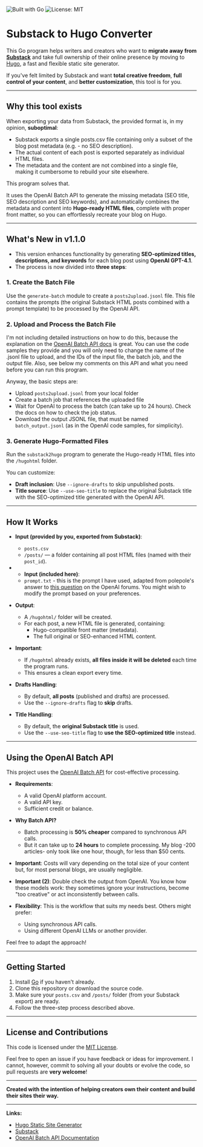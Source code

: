 ![Built with Go](https://img.shields.io/badge/Built%20with-Go-00ADD8?logo=go&logoColor=white)
![License: MIT](https://img.shields.io/badge/License-MIT-yellow.svg)

# Substack to Hugo Converter

This Go program helps writers and creators who want to **migrate away from [Substack](https://substack.com)** and take full ownership of their online presence by moving to [Hugo](https://gohugo.io), a fast and flexible static site generator.

If you've felt limited by Substack and want **total creative freedom**, **full control of your content**, and **better customization**, this tool is for you.

---

## Why this tool exists

When exporting your data from Substack, the provided format is, in my opinion, **suboptimal**:

- Substack exports a single posts.csv file containing only a subset of the blog post metadata (e.g. - no SEO description).
- The actual content of each post is exported separately as individual HTML files.
- The metadata and the content are not combined into a single file, making it cumbersome to rebuild your site elsewhere.

This program solves that.

It uses the OpenAI Batch API to generate the missing metadata (SEO title, SEO description and SEO keywords), and automatically combines the metadata and content into **Hugo-ready HTML files**, complete with proper front matter, so you can effortlessly recreate your blog on Hugo.


---

## What's New in v1.1.0

- This version enhances functionality by generating **SEO-optimized titles, descriptions, and keywords** for each blog post using **OpenAI GPT-4.1**.
- The process is now divided into **three steps**:

### 1. Create the Batch File

Use the `generate-batch` module to create a `posts2upload.jsonl` file. This file contains the prompts (the original Substack HTML posts combined with a prompt template) to be processed by the OpenAI API.

### 2. Upload and Process the Batch File

I'm not including detailed instructions on how to do this, because the explanation on the [OpenAI Batch API docs](https://platform.openai.com/docs/guides/batch) is great. You can use the code samples they provide and you will only need to change the name of the .jsonl file to upload, and the IDs of the input file, the batch job, and the output file. Also, see below my comments on this API and what you need before you can run this program.

Anyway, the basic steps are:

- Upload `posts2upload.jsonl` from your local folder
- Create a batch job that references the uploaded file
- Wait for OpenAI to process the batch (can take up to 24 hours). Check the docs on how to check the job status.
- Download the output JSONL file, that must be named `batch_output.jsonl` (as in the OpenAI code samples, for simplicity).

### 3. Generate Hugo-Formatted Files

Run the `substack2hugo` program to generate the Hugo-ready HTML files into the `/hugohtml` folder.

You can customize:
- **Draft inclusion**: Use `--ignore-drafts` to skip unpublished posts.
- **Title source**: Use `--use-seo-title` to replace the original Substack title with the SEO-optimized title generated with the OpenAI API.

---

## How It Works

- **Input (provided by you, exported from Substack)**:
  - `posts.csv` 
  - `/posts/` — a folder containing all post HTML files (named with their `post_id`).

- - **Input (included here)**:
  - `prompt.txt` - this is the prompt I have used, adapted from polepole's answer to [this question](https://community.openai.com/t/keywords-for-my-article-text/932201) on the OpenAI forums. You might wish to modify the prompt based on your preferences.

- **Output**:
  - A `/hugohtml/` folder will be created.
  - For each post, a new HTML file is generated, containing:
    - Hugo-compatible front matter (metadata).
    - The full original or SEO-enhanced HTML content.

- **Important**:
  - If `/hugohtml` already exists, **all files inside it will be deleted** each time the program runs.
  - This ensures a clean export every time.

- **Drafts Handling**:
  - By default, **all posts** (published and drafts) are processed.
  - Use the `--ignore-drafts` flag to **skip** drafts.

- **Title Handling**:
  - By default, the **original Substack title** is used.
  - Use the `--use-seo-title` flag to **use the SEO-optimized title** instead.

---

## Using the OpenAI Batch API

This project uses the [OpenAI Batch API](https://platform.openai.com/docs/guides/batch) for cost-effective processing.

- **Requirements**:
  - A valid OpenAI platform account.
  - A valid API key.
  - Sufficient credit or balance.

- **Why Batch API?**
  - Batch processing is **50% cheaper** compared to synchronous API calls.
  - But it can take up to **24 hours** to complete processing. My blog -200 articles- only took like one hour, though, for less than $50 cents.

- **Important**: Costs will vary depending on the total size of your content but, for most personal blogs, are usually negligible.

- **Important (2)**: Double check the output from OpenAI. You know how these models work: they sometimes ignore your instructions, become "too creative" or act inconsistently between calls. 

- **Flexibility**: This is the workflow that suits my needs best. Others might prefer:
  - Using synchronous API calls.
  - Using different OpenAI LLMs or another provider.

Feel free to adapt the approach!

---

## Getting Started

1. Install [Go](https://go.dev/dl/) if you haven't already.
2. Clone this repository or download the source code.
3. Make sure your `posts.csv` and `/posts/` folder (from your Substack export) are ready.
4. Follow the three-step process described above.

---

## License and Contributions

This code is licensed under the [MIT License](LICENSE).

Feel free to open an issue if you have feedback or ideas for improvement.
I cannot, however, commit to solving all your doubts or evolve the code, so pull requests are **very welcome**!

---

**Created with the intention of helping creators own their content and build their sites their way.**

---

**Links:**
- [Hugo Static Site Generator](https://gohugo.io)
- [Substack](https://substack.com)
- [OpenAI Batch API Documentation](https://platform.openai.com/docs/guides/batch)

